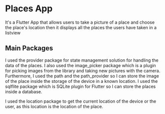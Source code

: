 # Places App
It's a Flutter App that allows users to take a picture of a place and choose the place's location then it displays all the places the users have taken in a listview



## Main Packages

I used the provider package for state management solution for handling the data of the places. I also used the image_picker package which is a plugin for picking images from the library and taking new pictures with the camera. Furthermore, I used the path and the path_provider so I can store the image of the place inside the storage of the device in a known location. I used the sqlflite package which is SQLite plugin for Flutter so I can store the places inside a database.

I used the location package to get the current location of the device or the user, as this location is the location of the place. 
